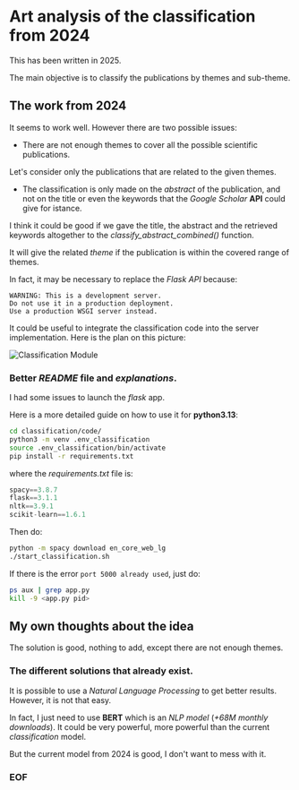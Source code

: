 # Art analysis of the classification from 2024

This has been written in 2025.

The main objective is to classify the publications by themes and sub-theme.

## The work from 2024

It seems to work well. However there are two possible issues:

- There are not enough themes to cover all the possible scientific publications.

Let's consider only the publications that are related to the given themes.

- The classification is only made on the *abstract* of the publication,
and not on the title or even the keywords that the *Google Scholar* **API**
could give for istance.

I think it could be good if we gave the title, the abstract
and the retrieved keywords altogether to the *classify_abstract_combined()*
function.

It will give the related *theme* if the publication is within
the covered range of themes.

In fact, it may be necessary to replace the *Flask API* because:

```
WARNING: This is a development server.
Do not use it in a production deployment.
Use a production WSGI server instead.
``` 

It could be useful to integrate the classification code
into the server implementation.
Here is the plan on this picture:

![Classification Module](/data/classification_module.png)

### Better *README* file and *explanations*.

I had some issues to launch the *flask* app.

Here is a more detailed guide on how to use it for **python3.13**:

```bash
cd classification/code/
python3 -m venv .env_classification
source .env_classification/bin/activate
pip install -r requirements.txt
```

where the *requirements.txt* file is:

```python
spacy==3.8.7
flask==3.1.1
nltk==3.9.1
scikit-learn==1.6.1
```

Then do:

```bash
python -m spacy download en_core_web_lg
./start_classification.sh
```

If there is the error ``port 5000 already used``, just do:

```bash
ps aux | grep app.py
kill -9 <app.py pid>
```

## My own thoughts about the idea

The solution is good, nothing to add, except there are not enough themes.

### The different solutions that already exist.

It is possible to use a *Natural Language Processing* to get better results.
However, it is not that easy.

In fact, I just need to use **BERT** which is an *NLP model*
(*+68M monthly downloads*).
It could be very powerful, more powerful than the current *classification* model.

But the current model from 2024 is good, I don't want to mess with it.

### EOF

